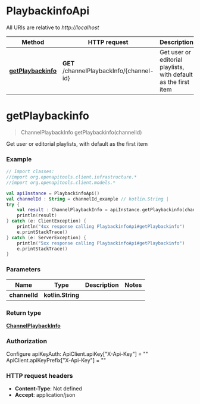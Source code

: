 # PlaybackinfoApi

All URIs are relative to *http://localhost*

Method | HTTP request | Description
------------- | ------------- | -------------
[**getPlaybackinfo**](PlaybackinfoApi.md#getPlaybackinfo) | **GET** /channelPlaybackInfo/{channel-id} | Get user or editorial playlists, with default as the first item


<a name="getPlaybackinfo"></a>
# **getPlaybackinfo**
> ChannelPlaybackInfo getPlaybackinfo(channelId)

Get user or editorial playlists, with default as the first item



### Example
```kotlin
// Import classes:
//import org.openapitools.client.infrastructure.*
//import org.openapitools.client.models.*

val apiInstance = PlaybackinfoApi()
val channelId : String = channelId_example // kotlin.String | 
try {
    val result : ChannelPlaybackInfo = apiInstance.getPlaybackinfo(channelId)
    println(result)
} catch (e: ClientException) {
    println("4xx response calling PlaybackinfoApi#getPlaybackinfo")
    e.printStackTrace()
} catch (e: ServerException) {
    println("5xx response calling PlaybackinfoApi#getPlaybackinfo")
    e.printStackTrace()
}
```

### Parameters

Name | Type | Description  | Notes
------------- | ------------- | ------------- | -------------
 **channelId** | **kotlin.String**|  |

### Return type

[**ChannelPlaybackInfo**](ChannelPlaybackInfo.md)

### Authorization


Configure apiKeyAuth:
    ApiClient.apiKey["X-Api-Key"] = ""
    ApiClient.apiKeyPrefix["X-Api-Key"] = ""

### HTTP request headers

 - **Content-Type**: Not defined
 - **Accept**: application/json

